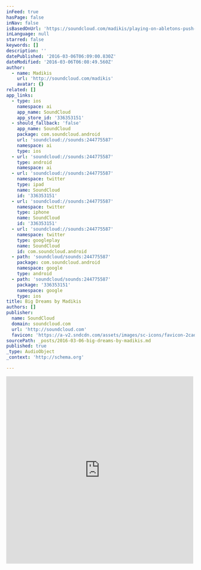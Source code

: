 ```yaml
---
inFeed: true
hasPage: false
inNav: false
isBasedOnUrl: 'https://soundcloud.com/madikis/playing-on-abletons-push-2-week-2'
inLanguage: null
starred: false
keywords: []
description: ''
datePublished: '2016-03-06T06:09:00.830Z'
dateModified: '2016-03-06T06:08:49.560Z'
author:
  - name: Madikis
    url: 'http://soundcloud.com/madikis'
    avatar: {}
related: []
app_links:
  - type: ios
    namespace: ai
    app_name: SoundCloud
    app_store_id: '336353151'
  - should_fallback: 'false'
    app_name: SoundCloud
    package: com.soundcloud.android
    url: 'soundcloud://sounds:244775587'
    namespace: ai
    type: ios
  - url: 'soundcloud://sounds:244775587'
    type: android
    namespace: ai
  - url: 'soundcloud://sounds:244775587'
    namespace: twitter
    type: ipad
    name: SoundCloud
    id: '336353151'
  - url: 'soundcloud://sounds:244775587'
    namespace: twitter
    type: iphone
    name: SoundCloud
    id: '336353151'
  - url: 'soundcloud://sounds:244775587'
    namespace: twitter
    type: googleplay
    name: SoundCloud
    id: com.soundcloud.android
  - path: 'soundcloud/sounds:244775587'
    package: com.soundcloud.android
    namespace: google
    type: android
  - path: 'soundcloud/sounds:244775587'
    package: '336353151'
    namespace: google
    type: ios
title: Big Dreams by Madikis
authors: []
publisher:
  name: SoundCloud
  domain: soundcloud.com
  url: 'http://soundcloud.com'
  favicon: 'https://a-v2.sndcdn.com/assets/images/sc-icons/favicon-2cadd14b.ico'
sourcePath: _posts/2016-03-06-big-dreams-by-madikis.md
published: true
_type: AudioObject
_context: 'http://schema.org'

---
```

<iframe src="https://cdn.embedly.com/widgets/media.html?src=https%3A%2F%2Fw.soundcloud.com%2Fplayer%2F%3Fvisual%3Dtrue%26url%3Dhttp%253A%252F%252Fapi.soundcloud.com%252Ftracks%252F244775587%26show_artwork%3Dtrue&amp;url=https%3A%2F%2Fsoundcloud.com%2Fmadikis%2Fplaying-on-abletons-push-2-week-2&amp;image=http%3A%2F%2Fa1.sndcdn.com%2Fimages%2Ffb_placeholder.png%3F1456436209&amp;key=b7d04c9b404c499eba89ee7072e1c4f7&amp;type=text%2Fhtml&amp;schema=soundcloud" width="500" height="500" scrolling="no" frameborder="0" allowfullscreen="allowfullscreen" style=""></iframe>